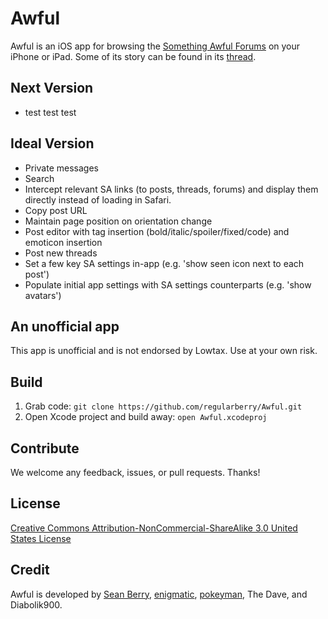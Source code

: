 Awful
=====

Awful is an iOS app for browsing the [Something Awful Forums][forums] on your iPhone or iPad. Some of its story can be found in its [thread][].

[forums]: http://forums.somethingawful.com
[thread]: http://forums.somethingawful.com/showthread.php?threadid=3381510

Next Version
----------------
* test test test

Ideal Version
----------------------
* Private messages
* Search
* Intercept relevant SA links (to posts, threads, forums) and display them directly instead of loading in Safari.
* Copy post URL
* Maintain page position on orientation change
* Post editor with tag insertion (bold/italic/spoiler/fixed/code) and emoticon insertion
* Post new threads
* Set a few key SA settings in-app (e.g. 'show seen icon next to each post')
* Populate initial app settings with SA settings counterparts (e.g. 'show avatars')

An unofficial app
-----------------

This app is unofficial and is not endorsed by Lowtax. Use at your own risk.

Build
-----

1. Grab code: `git clone https://github.com/regularberry/Awful.git`
2. Open Xcode project and build away: `open Awful.xcodeproj`

Contribute
----------

We welcome any feedback, issues, or pull requests. Thanks!

License
-------

[Creative Commons Attribution-NonCommercial-ShareAlike 3.0 United States License](http://creativecommons.org/licenses/by-nc-sa/3.0/us/)

Credit
------

Awful is developed by [Sean Berry](https://github.com/regularberry), [enigmatic](https://github.com/enigmatic), [pokeyman](https://github.com/nolanw), The Dave, and Diabolik900.
